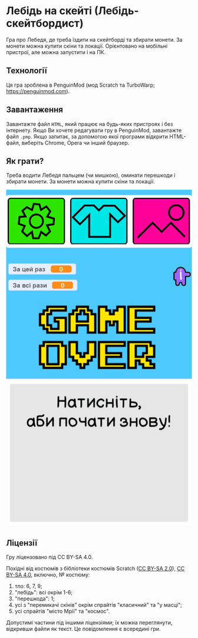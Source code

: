 # Лебідь на скейті (Лебідь-скейтбордист)
Гра про Лебедя, де треба їздити на скейтборді та збирати монети. За монети можна купити скіни та локації. Орієнтовано на мобільні пристрої, але можна запустити і на ПК.

## Технології
Ця гра зроблена в PenguinMod (мод Scratch та TurboWarp; https://penguinmod.com).

## Завантаження
Завантажте файл `HTML`, який працює на будь-яких пристроях і без інтернету. Якщо Ви хочете редагувати гру в PenguinMod, завантажте файл `.pmp`. Якщо запитає, за допомогою якої програми відкрити HTML-файл, виберіть Chrome, Opera чи інший браузер.

## Як грати?
Треба водити Лебедя пальцем (чи мишкою), оминати перешкоди і збирати монети. За монети можна купити скіни та локації.

![Screenshot](https://raw.githubusercontent.com/limafresh/swan-skateboarder/main/знімок_екрану.gif)

## Ліцензії
Гру ліцензовано під CC BY-SA 4.0.

Похідні від костюмів з бібліотеки костюмів Scratch ([CC BY-SA 2.0](https://creativecommons.org/licenses/by-sa/2.0/)), [CC BY-SA 4.0](https://creativecommons.org/licenses/by-sa/4.0/), включно, № костюму:
1) тло: 6, 7, 9;
2) "лебідь": всі окрім 1-6;
3) "перешкода": 1;
4) усі з "перемикачі скінів" окрім спрайтів "класичний" та "у масці";
5) усі спрайтів "місто Мрії" та "космос".

Допустимі частини під іншими ліцензіями; їх можна переглянути, відкривши файли як текст. Це повідомлення є всередині гри.